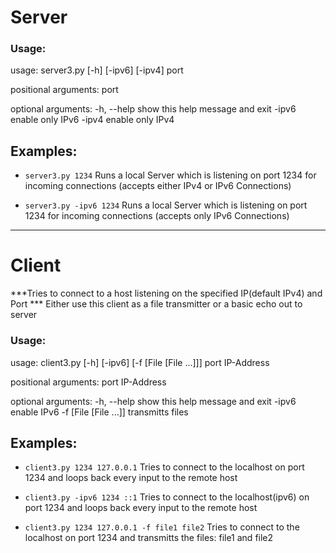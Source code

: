 # Server

### **Usage:**

usage: server3.py [-h] [-ipv6] [-ipv4] port

positional arguments:
  port

optional arguments:
  -h, --help  show this help message and exit
  -ipv6       enable only IPv6
  -ipv4       enable only IPv4
  
  
  ## **Examples:**
 * `server3.py 1234` Runs a local Server which is listening on port 1234 for incoming connections (accepts either IPv4 or IPv6 Connections)
 
 * `server3.py -ipv6 1234` Runs a local Server which is listening on port 1234 for incoming connections (accepts only IPv6 Connections)

***

# Client
***Tries to connect to a host listening on the specified IP(default IPv4) and Port
*** Either use this client as a file transmitter or a basic echo out to server
### **Usage:**
usage: client3.py [-h] [-ipv6] [-f [File [File ...]]] port IP-Address

positional arguments:
  port
  IP-Address

optional arguments:
  -h, --help            show this help message and exit
  -ipv6                 enable IPv6
  -f [File [File ...]]  transmitts files
  
  
## **Examples:**
* `client3.py 1234 127.0.0.1` Tries to connect to the localhost on port 1234 and loops back every input to the remote host

* `client3.py -ipv6 1234 ::1` Tries to connect to the localhost(ipv6) on port 1234 and loops back every input to the remote host

* `client3.py 1234 127.0.0.1 -f file1 file2` Tries to connect to the localhost on port 1234 and transmitts the files: file1 and file2
